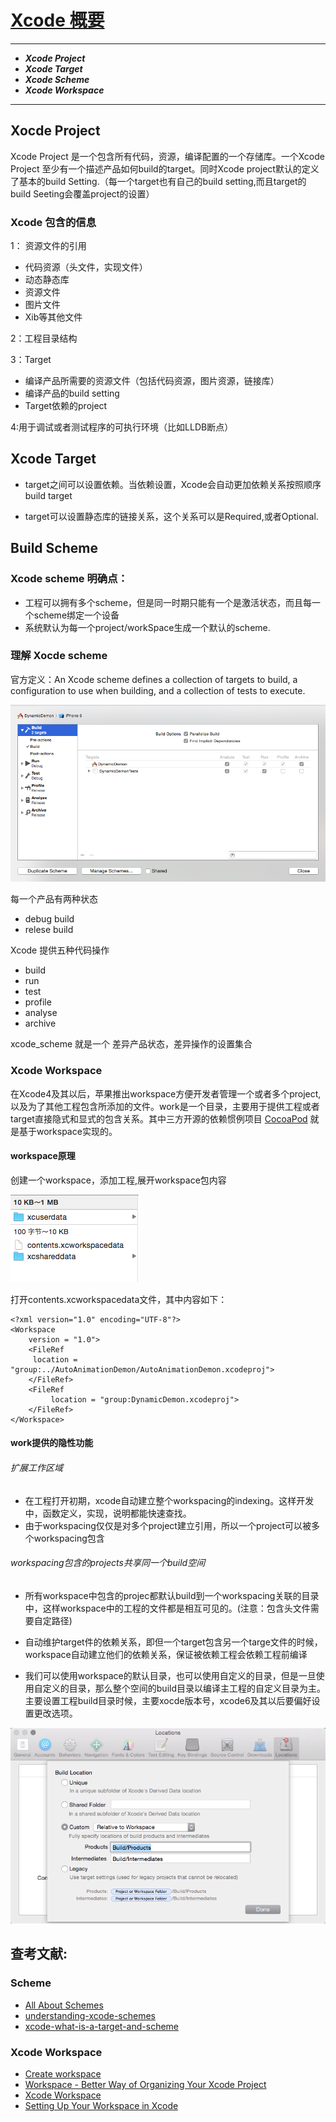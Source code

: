 # [Xcode 概要](https://developer.apple.com/library/ios/featuredarticles/XcodeConcepts/Concept-Projects.html)

******

*  ___Xcode Project___
*  ___Xcode Target___
*  ___Xcode Scheme___
*  ___Xcode Workspace___


*******


## Xocde Project

Xcode Project 是一个包含所有代码，资源，编译配置的一个存储库。一个Xcode Project 至少有一个描述产品如何build的target。同时Xcode project默认的定义了基本的build Setting.（每一个target也有自己的build setting,而且target的build Seeting会覆盖project的设置）

### Xcode 包含的信息

1： 资源文件的引用
 
* 代码资源（头文件，实现文件）
* 动态静态库
* 资源文件
* 图片文件
* Xib等其他文件

2：工程目录结构

3：Target

* 编译产品所需要的资源文件（包括代码资源，图片资源，链接库）
* 编译产品的build setting
* Target依赖的project

4:用于调试或者测试程序的可执行环境（比如LLDB断点）


## Xcode Target

* target之间可以设置依赖。当依赖设置，Xcode会自动更加依赖关系按照顺序build target

* target可以设置静态库的链接关系，这个关系可以是Required,或者Optional.

## Build Scheme

### Xcode scheme 明确点：

* 工程可以拥有多个scheme，但是同一时期只能有一个是激活状态，而且每一个scheme绑定一个设备
* 系统默认为每一个project/workSpace生成一个默认的scheme.

### 理解 Xocde scheme

官方定义：An Xcode scheme defines a collection of targets to build, a configuration to use when building, and a collection of tests to execute.

![xcode_scheme](https://github.com/Ambtion/ambtion.github.io/blob/master/imageSource/xcode_concepts/xcode_scheme.png?raw=true)

每一个产品有两种状态

*  debug build
*  relese build

Xcode 提供五种代码操作

* build
* run
* test
* profile
* analyse 
* archive

 xcode_scheme 就是一个 差异产品状态，差异操作的设置集合


### Xcode Workspace

在Xcode4及其以后，苹果推出workspace方便开发者管理一个或者多个project,以及为了其他工程包含所添加的文件。work是一个目录，主要用于提供工程或者target直接隐式和显式的包含关系。其中三方开源的依赖惯例项目 [CocoaPod](https://cocoapods.org/) 就是基于workspace实现的。

#### workspace原理

创建一个workspace，添加工程,展开workspace包内容

![workspace](https://github.com/Ambtion/ambtion.github.io/blob/master/imageSource/xcode_concepts/workspace.png?raw=true)

打开contents.xcworkspacedata文件，其中内容如下：

	<?xml version="1.0" encoding="UTF-8"?>
	<Workspace
		version = "1.0">
		<FileRef
		 location = "group:../AutoAnimationDemon/AutoAnimationDemon.xcodeproj">
		</FileRef>
		<FileRef
		     location = "group:DynamicDemon.xcodeproj">
		</FileRef>
	</Workspace>

#### work提供的隐性功能
###### 扩展工作区域

* 在工程打开初期，xcode自动建立整个workspacing的indexing。这样开发中，函数定义，实现，说明都能快速查找。
* 由于workspacing仅仅是对多个project建立引用，所以一个project可以被多个workspacing包含

###### workspacing包含的projects共享同一个build空间
* 所有workspace中包含的projec都默认build到一个workspacing关联的目录中，这样workspace中的工程的文件都是相互可见的。(注意：包含头文件需要自定路径)

* 自动维护target件的依赖关系，即但一个target包含另一个targe文件的时候，workspace自动建立他们的依赖关系，保证被依赖工程会依赖工程前编译

*  我们可以使用workspace的默认目录，也可以使用自定义的目录，但是一旦使用自定义的目录，那么整个空间的build目录以编译主工程的自定义目录为主。主要设置工程build目录时候，主要xocde版本号，xcode6及其以后要偏好设置更改选项。

![xcode_build](https://github.com/Ambtion/ambtion.github.io/blob/master/imageSource/xcode_concepts/build_path.png?raw=true)
 

## 查考文献:

### Scheme

* [All About Schemes](http://pilky.me/17/)
* [understanding-xcode-schemes](http://stackoverflow.com/questions/12606057/understanding-xcode-schemes)
* [xcode-what-is-a-target-and-scheme](http://stackoverflow.com/questions/20637435/xcode-what-is-a-target-and-scheme-in-plain-language)


### Xcode Workspace

* [Create workspace](https://developer.apple.com/library/ios/recipes/xcode_help-structure_navigator/articles/Creating_a_Workspace.html)
* [Workspace - Better Way of Organizing Your Xcode Project](http://blog.harbinger-systems.com/2011/11/workspace-%E2%80%93-better-way-of-organizing-your-xcode-projects/)
* [Xcode Workspace](https://developer.apple.com/library/ios/featuredarticles/XcodeConcepts/Concept-Workspace.html#//apple_ref/doc/uid/TP40009328-CH7-SW1)
* [Setting Up Your Workspace in Xcode](http://www.peachpit.com/articles/article.aspx?p=2118332)
   





